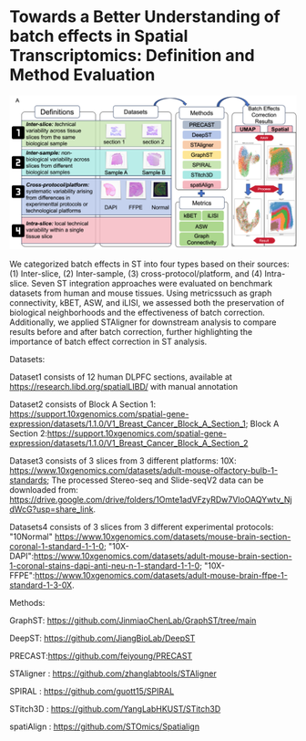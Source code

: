 # Towards a Better Understanding of batch effects in Spatial Transcriptomics: Definition and Method Evaluation

![Workflow](workflow.png)


We categorized batch effects in ST into four types based on their sources: (1) Inter-slice, (2) Inter-sample, (3) cross-protocol/platform, and (4) Intra-slice. Seven ST integration approaches were evaluated on benchmark datasets from human and mouse tissues. Using metricssuch as graph connectivity, kBET, ASW, and iLISI, we assessed both the preservation of biological neighborhoods and the effectiveness of batch correction. Additionally, we applied STAligner for downstream analysis to compare results before and after batch correction, further highlighting the importance of batch effect correction in ST analysis.


Datasets:

Dataset1 consists of 12 human DLPFC sections, available at https://research.libd.org/spatialLIBD/ with manual annotation

Dataset2 consists of Block A Section 1:  https://support.10xgenomics.com/spatial-gene-expression/datasets/1.1.0/V1_Breast_Cancer_Block_A_Section_1; 
Block A Section 2:https://support.10xgenomics.com/spatial-gene-expression/datasets/1.1.0/V1_Breast_Cancer_Block_A_Section_2

Dataset3 consists of 3 slices from 3 different platforms: 
10X: https://www.10xgenomics.com/datasets/adult-mouse-olfactory-bulb-1-standards;
The processed Stereo-seq and Slide-seqV2 data can be downloaded from: https://drive.google.com/drive/folders/1Omte1adVFzyRDw7VloOAQYwtv_NjdWcG?usp=share_link.

Datasets4 consists of 3 slices from 3 different experimental protocols: "10Normal" https://www.10xgenomics.com/datasets/mouse-brain-section-coronal-1-standard-1-1-0;
"10X-DAPI":https://www.10xgenomics.com/datasets/adult-mouse-brain-section-1-coronal-stains-dapi-anti-neu-n-1-standard-1-1-0;
"10X-FFPE":https://www.10xgenomics.com/datasets/adult-mouse-brain-ffpe-1-standard-1-3-0X.


Methods:

GraphST: https://github.com/JinmiaoChenLab/GraphST/tree/main

DeepST: https://github.com/JiangBioLab/DeepST

PRECAST:https://github.com/feiyoung/PRECAST

STAligner : https://github.com/zhanglabtools/STAligner

SPIRAL : https://github.com/guott15/SPIRAL

STitch3D : https://github.com/YangLabHKUST/STitch3D

spatiAlign : https://github.com/STOmics/Spatialign

